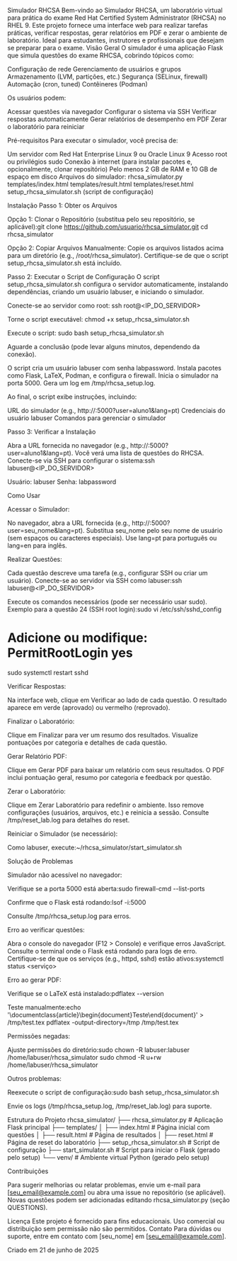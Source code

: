 Simulador RHCSA
Bem-vindo ao Simulador RHCSA, um laboratório virtual para prática do exame Red Hat Certified System Administrator (RHCSA) no RHEL 9. Este projeto fornece uma interface web para realizar tarefas práticas, verificar respostas, gerar relatórios em PDF e zerar o ambiente de laboratório. Ideal para estudantes, instrutores e profissionais que desejam se preparar para o exame.
Visão Geral
O simulador é uma aplicação Flask que simula questões do exame RHCSA, cobrindo tópicos como:

Configuração de rede
Gerenciamento de usuários e grupos
Armazenamento (LVM, partições, etc.)
Segurança (SELinux, firewall)
Automação (cron, tuned)
Contêineres (Podman)

Os usuários podem:

Acessar questões via navegador
Configurar o sistema via SSH
Verificar respostas automaticamente
Gerar relatórios de desempenho em PDF
Zerar o laboratório para reiniciar

Pré-requisitos
Para executar o simulador, você precisa de:

Um servidor com Red Hat Enterprise Linux 9 ou Oracle Linux 9
Acesso root ou privilégios sudo
Conexão à internet (para instalar pacotes e, opcionalmente, clonar repositório)
Pelo menos 2 GB de RAM e 10 GB de espaço em disco
Arquivos do simulador:
rhcsa_simulator.py
templates/index.html
templates/result.html
templates/reset.html
setup_rhcsa_simulator.sh (script de configuração)



Instalação
Passo 1: Obter os Arquivos

Opção 1: Clonar o Repositório (substitua pelo seu repositório, se aplicável):git clone https://github.com/usuario/rhcsa_simulator.git
cd rhcsa_simulator


Opção 2: Copiar Arquivos Manualmente:
Copie os arquivos listados acima para um diretório (e.g., /root/rhcsa_simulator).
Certifique-se de que o script setup_rhcsa_simulator.sh está incluído.



Passo 2: Executar o Script de Configuração
O script setup_rhcsa_simulator.sh configura o servidor automaticamente, instalando dependências, criando um usuário labuser, e iniciando o simulador.

Conecte-se ao servidor como root:
ssh root@<IP_DO_SERVIDOR>


Torne o script executável:
chmod +x setup_rhcsa_simulator.sh


Execute o script:
sudo bash setup_rhcsa_simulator.sh


Aguarde a conclusão (pode levar alguns minutos, dependendo da conexão).

O script cria um usuário labuser com senha labpassword.
Instala pacotes como Flask, LaTeX, Podman, e configura o firewall.
Inicia o simulador na porta 5000.
Gera um log em /tmp/rhcsa_setup.log.


Ao final, o script exibe instruções, incluindo:

URL do simulador (e.g., http://<IP>:5000?user=aluno1&lang=pt)
Credenciais do usuário labuser
Comandos para gerenciar o simulador



Passo 3: Verificar a Instalação

Abra a URL fornecida no navegador (e.g., http://<IP>:5000?user=aluno1&lang=pt).
Você verá uma lista de questões do RHCSA.
Conecte-se via SSH para configurar o sistema:ssh labuser@<IP_DO_SERVIDOR>


Usuário: labuser
Senha: labpassword



Como Usar

Acessar o Simulador:

No navegador, abra a URL fornecida (e.g., http://<IP>:5000?user=seu_nome&lang=pt).
Substitua seu_nome pelo seu nome de usuário (sem espaços ou caracteres especiais).
Use lang=pt para português ou lang=en para inglês.


Realizar Questões:

Cada questão descreve uma tarefa (e.g., configurar SSH ou criar um usuário).
Conecte-se ao servidor via SSH como labuser:ssh labuser@<IP_DO_SERVIDOR>


Execute os comandos necessários (pode ser necessário usar sudo).
Exemplo para a questão 24 (SSH root login):sudo vi /etc/ssh/sshd_config
# Adicione ou modifique: PermitRootLogin yes
sudo systemctl restart sshd




Verificar Respostas:

Na interface web, clique em Verificar ao lado de cada questão.
O resultado aparece em verde (aprovado) ou vermelho (reprovado).


Finalizar o Laboratório:

Clique em Finalizar para ver um resumo dos resultados.
Visualize pontuações por categoria e detalhes de cada questão.


Gerar Relatório PDF:

Clique em Gerar PDF para baixar um relatório com seus resultados.
O PDF inclui pontuação geral, resumo por categoria e feedback por questão.


Zerar o Laboratório:

Clique em Zerar Laboratório para redefinir o ambiente.
Isso remove configurações (usuários, arquivos, etc.) e reinicia a sessão.
Consulte /tmp/reset_lab.log para detalhes do reset.


Reiniciar o Simulador (se necessário):

Como labuser, execute:~/rhcsa_simulator/start_simulator.sh





Solução de Problemas

Simulador não acessível no navegador:

Verifique se a porta 5000 está aberta:sudo firewall-cmd --list-ports


Confirme que o Flask está rodando:lsof -i:5000


Consulte /tmp/rhcsa_setup.log para erros.


Erro ao verificar questões:

Abra o console do navegador (F12 > Console) e verifique erros JavaScript.
Consulte o terminal onde o Flask está rodando para logs de erro.
Certifique-se de que os serviços (e.g., httpd, sshd) estão ativos:systemctl status <serviço>




Erro ao gerar PDF:

Verifique se o LaTeX está instalado:pdflatex --version


Teste manualmente:echo '\documentclass{article}\begin{document}Teste\end{document}' > /tmp/test.tex
pdflatex -output-directory=/tmp /tmp/test.tex




Permissões negadas:

Ajuste permissões do diretório:sudo chown -R labuser:labuser /home/labuser/rhcsa_simulator
sudo chmod -R u+rw /home/labuser/rhcsa_simulator




Outros problemas:

Reexecute o script de configuração:sudo bash setup_rhcsa_simulator.sh


Envie os logs (/tmp/rhcsa_setup.log, /tmp/reset_lab.log) para suporte.



Estrutura do Projeto
rhcsa_simulator/
├── rhcsa_simulator.py        # Aplicação Flask principal
├── templates/
│   ├── index.html            # Página inicial com questões
│   ├── result.html           # Página de resultados
│   ├── reset.html            # Página de reset do laboratório
├── setup_rhcsa_simulator.sh  # Script de configuração
├── start_simulator.sh        # Script para iniciar o Flask (gerado pelo setup)
└── venv/                     # Ambiente virtual Python (gerado pelo setup)

Contribuições

Para sugerir melhorias ou relatar problemas, envie um e-mail para [seu_email@example.com] ou abra uma issue no repositório (se aplicável).
Novas questões podem ser adicionadas editando rhcsa_simulator.py (seção QUESTIONS).

Licença
Este projeto é fornecido para fins educacionais. Uso comercial ou distribuição sem permissão não são permitidos.
Contato
Para dúvidas ou suporte, entre em contato com [seu_nome] em [seu_email@example.com].

Criado em 21 de junho de 2025
